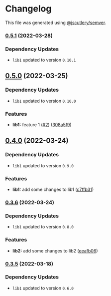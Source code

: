 # Changelog

This file was generated using [@jscutlery/semver](https://github.com/jscutlery/semver).

### [0.5.1](https://github.com/rostyk-begey/nx-sandbox/compare/lib2-0.5.1-beta.0...lib2-0.5.1) (2022-03-28)

### Dependency Updates

* `lib1` updated to version `0.10.1`

## [0.5.0](https://github.com/rostyk-begey/nx-sandbox/compare/lib2-0.4.0...lib2-0.5.0) (2022-03-25)

### Dependency Updates

* `lib1` updated to version `0.10.0`

### Features

* **lib1:** feature 1 ([#2](https://github.com/rostyk-begey/nx-sandbox/issues/2)) ([308a5f9](https://github.com/rostyk-begey/nx-sandbox/commit/308a5f9a176144e018ba409b0e9c9a33c5947a35))

## [0.4.0](https://github.com/rostyk-begey/nx-sandbox/compare/lib2-0.3.6...lib2-0.4.0) (2022-03-24)

### Dependency Updates

* `lib1` updated to version `0.9.0`

### Features

* **lib1:** add some changes to lib1 ([c7ffb31](https://github.com/rostyk-begey/nx-sandbox/commit/c7ffb319e6215aaa2315d422b256bdce20d091bc))

### [0.3.6](https://github.com/rostyk-begey/nx-sandbox/compare/lib2-0.3.6-1...lib2-0.3.6) (2022-03-24)

### Dependency Updates

* `lib1` updated to version `0.8.0`

### Features

* **lib2:** add some changes to lib2 ([eeafb06](https://github.com/rostyk-begey/nx-sandbox/commit/eeafb0608ca197377cace99830c75abbbfe9ab2b))

### [0.3.5](https://github.com/rostyk-begey/nx-sandbox/compare/lib2-0.3.4...lib2-0.3.5) (2022-03-18)

### Dependency Updates

* `lib1` updated to version `0.6.0`
